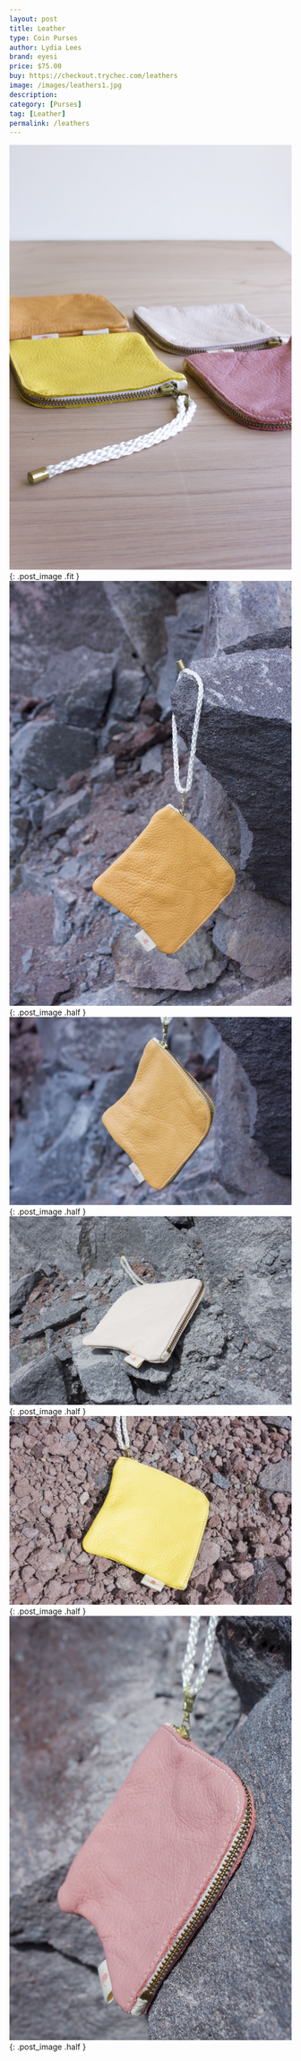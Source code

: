 ```yaml
---
layout: post
title: Leather
type: Coin Purses
author: Lydia Lees
brand: eyesi
price: $75.00
buy: https://checkout.trychec.com/leathers
image: /images/leathers1.jpg
description:
category: [Purses]
tag: [Leather]
permalink: /leathers
---
```

![](/images/leathers2.jpg){: .post_image .fit }
![](/images/leathers3.jpg){: .post_image .half }
![](/images/leathers4.jpg){: .post_image .half }
![](/images/leathers5.jpg){: .post_image .half }
![](/images/leathers6.jpg){: .post_image .half }
![](/images/leathers7.jpg){: .post_image .half }
